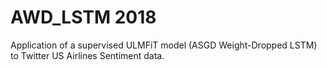 # AWD_LSTM 2018

Application of a supervised ULMFiT model (ASGD Weight-Dropped LSTM) to Twitter US Airlines Sentiment data.
